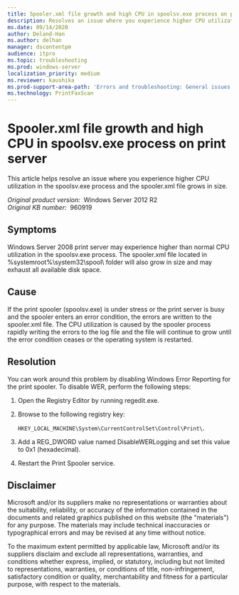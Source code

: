 ```yaml
---
title: Spooler.xml file growth and high CPU in spoolsv.exe process on print server
description: Resolves an issue where you experience higher CPU utilization in the spoolsv.exe process and the spooler.xml file grows in size.
ms.date: 09/14/2020
author: Deland-Han
ms.author: delhan
manager: dscontentpm
audience: itpro
ms.topic: troubleshooting
ms.prod: windows-server
localization_priority: medium
ms.reviewer: kaushika
ms.prod-support-area-path: 'Errors and troubleshooting: General issues'
ms.technology: PrintFaxScan
---
```

# Spooler.xml file growth and high CPU in spoolsv.exe process on print server

This article helps resolve an issue where you experience higher CPU utilization in the spoolsv.exe process and the spooler.xml file grows in size.

_Original product version:_ &nbsp;Windows Server 2012 R2  
_Original KB number:_ &nbsp;960919

## Symptoms

Windows Server 2008 print server may experience higher than normal CPU utilization in the spoolsv.exe process. The spooler.xml file located in %systemroot%\system32\spool\ folder will also grow in size and may exhaust all available disk space.

## Cause

If the print spooler (spoolsv.exe) is under stress or the print server is busy and the spooler enters an error condition, the errors are written to the spooler.xml file. The CPU utilization is caused by the spooler process rapidly writing the errors to the log file and the file will continue to grow until the error condition ceases or the operating system is restarted.

## Resolution

You can work around this problem by disabling Windows Error Reporting for the print spooler. To disable WER, perform the following steps:

1. Open the Registry Editor by running regedit.exe.

2. Browse to the following registry key:

    `HKEY_LOCAL_MACHINE\System\CurrentControlSet\Control\Print\`.

3. Add a REG_DWORD value named DisableWERLogging and set this value to 0x1 (hexadecimal).

4. Restart the Print Spooler service.

## Disclaimer

Microsoft and/or its suppliers make no representations or warranties about the suitability, reliability, or accuracy of the information contained in the documents and related graphics published on this website (the "materials") for any purpose. The materials may include technical inaccuracies or typographical errors and may be revised at any time without notice.

To the maximum extent permitted by applicable law, Microsoft and/or its suppliers disclaim and exclude all representations, warranties, and conditions whether express, implied, or statutory, including but not limited to representations, warranties, or conditions of title, non-infringement, satisfactory condition or quality, merchantability and fitness for a particular purpose, with respect to the materials.

